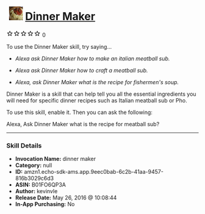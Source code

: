 # &nbsp;<img src="skill_icon" alt="Dinner Maker icon" width="36"> [Dinner Maker](http://alexa.amazon.com/#skills/amzn1.echo-sdk-ams.app.9eec0bab-6c2b-41aa-9457-816b3029c6d3)
![0 stars](../../images/ic_star_border_black_18dp_1x.png)![0 stars](../../images/ic_star_border_black_18dp_1x.png)![0 stars](../../images/ic_star_border_black_18dp_1x.png)![0 stars](../../images/ic_star_border_black_18dp_1x.png)![0 stars](../../images/ic_star_border_black_18dp_1x.png) 0

To use the Dinner Maker skill, try saying...

* *Alexa ask Dinner Maker how to make an italian meatball sub.*

* *Alexa ask Dinner Maker how to craft a meatball sub.*

* *Alexa, ask Dinner Maker what is the recipe for fishermen's soup.*

Dinner Maker is a skill that can help tell you all the essential ingredients you will need for specific dinner recipes such as Italian meatball sub or Pho.

To use this skill, enable it. Then you can ask the following:

Alexa, Ask Dinner Maker what is the recipe for meatball sub?

***

### Skill Details

* **Invocation Name:** dinner maker
* **Category:** null
* **ID:** amzn1.echo-sdk-ams.app.9eec0bab-6c2b-41aa-9457-816b3029c6d3
* **ASIN:** B01FO6QP3A
* **Author:** kevinvle
* **Release Date:** May 26, 2016 @ 10:08:44
* **In-App Purchasing:** No
